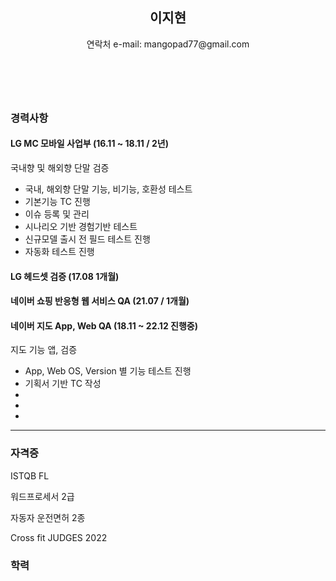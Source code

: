 <!-- resume_hodu -->

<header id="header">
  <!-- 이력서 헤더 : 이름과 타이틀 작성 -->
  <h2>이지현</h2>
 <!-- <hr> -->
  연락처 e-mail: mangopad77@gmail.com
 <!-- <hr> -->
</header>

<main>
  <article id="mainLeft">
   <section>
  <br>
  <!-- 자기 소개 -->
 <!-- <p> App, Web 6년차 QA 이지현입니다.</p> -->
</section>
<section>
  <h3>경력사항</h3>
  <!-- 경력 작성 -->
  <h4>LG MC 모바일 사업부 (16.11 ~ 18.11 / 2년) </h4>
  <p>국내향 및 해외향 단말 검증</p>
  <ul>
    <li>국내, 해외향 단말 기능, 비기능, 호환성 테스트</li>
    <li>기본기능 TC 진행</li>
     <li>이슈 등록 및 관리</li>
     <li>시나리오 기반 경험기반 테스트</li>
    <li>신규모델 출시 전 필드 테스트 진행</li>
    <li>자동화 테스트 진행</li>
  </ul>  
  <h4>LG 헤드셋 검증 (17.08 1개월)</h4>
  <h4>네이버 쇼핑 반응형 웹 서비스 QA (21.07 / 1개월)</h4>
  <h4>네이버 지도 App, Web QA (18.11 ~ 22.12 진행중)</h4>
  <p>지도 기능 앱,  검증</p>
  <ul>
    <li>App, Web OS, Version 별 기능 테스트 진행</li>
    <li>기획서 기반 TC 작성</li>
    <li></li>
    <li></li>
    <li></li>
  </ul>
</section>
<hr />
<section>
  <h3>자격증</h3>
  <p>ISTQB FL</p>
  <p>워드프로세서 2급</p>
  <p>자동자 운전면허 2종</p>
  <p>Cross fit JUDGES 2022</p>
  </ul>
 </section>
    

   <h3>학력</h3>


  </article>
</main>
